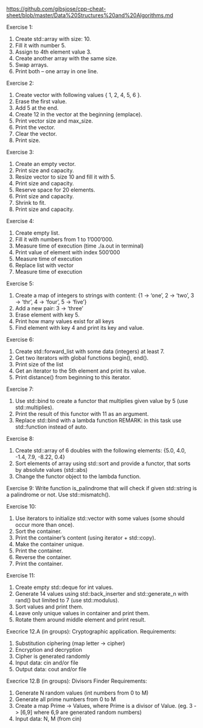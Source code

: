 https://github.com/gibsjose/cpp-cheat-sheet/blob/master/Data%20Structures%20and%20Algorithms.md

Exercise 1:
1.	Create std::array with size: 10.
2.	Fill it with number 5.
3.	Assign to 4th element value 3.
4.	Create another array with the same size.
5.	Swap arrays.
6.	Print both – one array in one line.

Exercise 2:
1.	Create vector with following values { 1, 2, 4, 5, 6 }.
2.	Erase the first value.
3.	Add 5 at the end.
4.	Create 12 in the vector at the beginning (emplace).
5.	Print vector size and max_size.
6.	Print the vector.
7.	Clear the vector.
8.	Print size.

Exercise 3:
1.	Create an empty vector.
2.	Print size and capacity.
3.	Resize vector to size 10 and fill it with 5.
4.	Print size and capacity.
5.	Reserve space for 20 elements.
6.	Print size and capacity.
7.	Shrink to fit.
8.	Print size and capacity.

Exercise 4:
1.	Create empty list.
2.	Fill it with numbers from 1 to 1’000’000.
3.	Measure time of execution (time ./a.out in terminal)
4.	Print value of element with index 500’000
5.	Measure time of execution
6.	Replace list with vector
7.	Measure time of execution

Exercise 5:
1.	Create a map of integers to strings with content:
{1 → ‘one’, 2 → ‘two’, 3 → ‘thr’, 4 → ‘four’, 5 → ‘five’}
2.	Add a new pair: 3 → ‘three’
3.	Erase element with key 5.
4.	Print how many values exist for all keys
5.	Find element with key 4 and print its key and value.

Exercise 6:
1.	Create std::forward_list with some data (integers) at least 7.
2.	Get two iterators with global functions begin(), end().
3.	Print size of the list
4.	Get an iterator to the 5th element and print its value.
5.	Print distance() from beginning to this iterator.

Exercise 7:
1.	Use std::bind to create a functor that multiplies given value by 5 (use std::multiplies).
2.	Print the result of this functor with 11 as an argument.
3.	Replace std::bind with a lambda function
REMARK: in this task use std::function instead of auto.

Exercise 8:
1.	Create std::array of 6 doubles with the following elements:
{5.0, 4.0, -1.4, 7.9, -8.22, 0.4}
2.	Sort elements of array using std::sort and provide a functor, that sorts by absolute values (std::abs)
3.	Change the functor object to the lambda function.

Exercise 9:
Write function is_palindrome that will check if given std::string is a palindrome or not. Use std::mismatch().

Exercise 10:
1.	Use iterators to initialize std::vector with some values (some should occur more than once).
2.	Sort the container.
3.	Print the container’s content (using iterator + std::copy).
4.	Make the container unique.
5.	Print the container.
6.	Reverse the container.
7.	Print the container.

Exercise 11:
1.	Create empty std::deque for int values.
2.	Generate 14 values using std::back_inserter and std::generate_n with rand() but limited to 7 (use std::modulus).
3.	Sort values and print them.
4.	Leave only unique values in container and print them.
5.	Rotate them around middle element and print result.

Execrice 12.A (in groups):
Cryptographic application.
Requirements:
1.	Substitution ciphering (map letter -> cipher)
2.	Encryption and decryption
3.	Cipher is generated randomly
4.	Input data: cin and/or file
5.	Output data: cout and/or file

Execrice 12.B (in groups):
Divisors Finder
Requirements:
1.	Generate N random values (int numbers from 0 to M)
2.	Generate all prime numbers from 0 to M
3.	Create a map Prime -> Values, where Prime is a divisor of Value. (eg. 3 -> [6,9] where 6,9 are generated random numbers)
4.	Input data: N, M (from cin)

